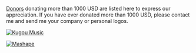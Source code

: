 <!---
    @title         Donors
    @creator       Yichun Zhang
    @created       2015-08-11 10:11 GMT
--->

[Donors](donors.html) donating more than 1000 USD are listed here to express
our appreciation. If you have ever donated more than 1000 USD, please contact
me and send me your company or personal logos.

[![Kugou Music](/images/kugou-music.jpg)](http://www.kugou.com/)

[![Mashape](/images/mashape-logo.png)](https://www.mashape.com/)

